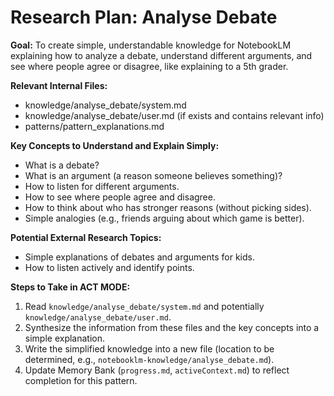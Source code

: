 # Research Plan: Analyse Debate

**Goal:** To create simple, understandable knowledge for NotebookLM explaining how to analyze a debate, understand different arguments, and see where people agree or disagree, like explaining to a 5th grader.

**Relevant Internal Files:**
- knowledge/analyse_debate/system.md
- knowledge/analyse_debate/user.md (if exists and contains relevant info)
- patterns/pattern_explanations.md

**Key Concepts to Understand and Explain Simply:**
- What is a debate?
- What is an argument (a reason someone believes something)?
- How to listen for different arguments.
- How to see where people agree and disagree.
- How to think about who has stronger reasons (without picking sides).
- Simple analogies (e.g., friends arguing about which game is better).

**Potential External Research Topics:**
- Simple explanations of debates and arguments for kids.
- How to listen actively and identify points.

**Steps to Take in ACT MODE:**
1. Read `knowledge/analyse_debate/system.md` and potentially `knowledge/analyse_debate/user.md`.
2. Synthesize the information from these files and the key concepts into a simple explanation.
3. Write the simplified knowledge into a new file (location to be determined, e.g., `notebooklm-knowledge/analyse_debate.md`).
4. Update Memory Bank (`progress.md`, `activeContext.md`) to reflect completion for this pattern.
